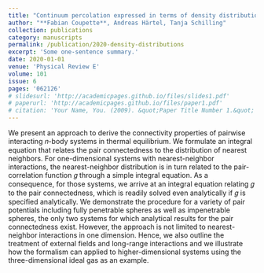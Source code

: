 ```yaml
---
title: "Continuum percolation expressed in terms of density distributions"
author: "**Fabian Coupette**, Andreas Härtel, Tanja Schilling"
collection: publications
category: manuscripts
permalink: /publication/2020-density-distributions
excerpt: 'Some one-sentence summary.'
date: 2020-01-01
venue: 'Physical Review E'
volume: 101
issue: 6
pages: '062126'
# slidesurl: 'http://academicpages.github.io/files/slides1.pdf'
# paperurl: 'http://academicpages.github.io/files/paper1.pdf'
# citation: 'Your Name, You. (2009). &quot;Paper Title Number 1.&quot; <i>Journal 1</i>. 1(1).'
---
```


We present an approach to derive the connectivity properties of pairwise interacting 𝑛-body systems in thermal equilibrium. We formulate an integral equation that relates the pair connectedness to the distribution of nearest neighbors. For one-dimensional systems with nearest-neighbor interactions, the nearest-neighbor distribution is in turn related to the pair-correlation function 𝑔 through a simple integral equation. As a consequence, for those systems, we arrive at an integral equation relating 𝑔 to the pair connectedness, which is readily solved even analytically if 𝑔 is specified analytically. We demonstrate the procedure for a variety of pair potentials including fully penetrable spheres as well as impenetrable spheres, the only two systems for which analytical results for the pair connectedness exist. However, the approach is not limited to nearest-neighbor interactions in one dimension. Hence, we also outline the treatment of external fields and long-range interactions and we illustrate how the formalism can applied to higher-dimensional systems using the three-dimensional ideal gas as an example.